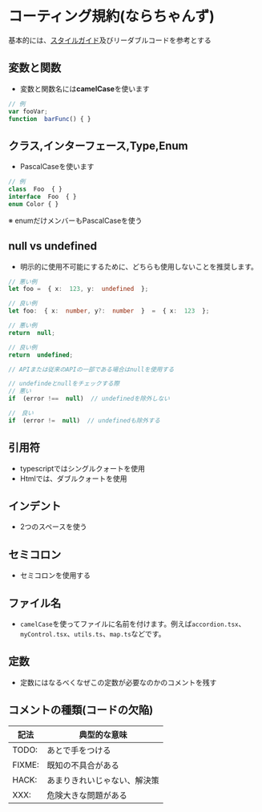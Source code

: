 # コーティング規約(ならちゃんず)
基本的には、[スタイルガイド](https://typescript-jp.gitbook.io/deep-dive/styleguide)及びリーダブルコードを参考とする

## 変数と関数
* 変数と関数名には**camelCase**を使います
```typescript
// 例
var fooVar;
function  barFunc() { }
```

## クラス,インターフェース,Type,Enum
* PascalCaseを使います
```typescript
// 例
class  Foo  { }
interface  Foo  { }
enum Color { }
```
※ enumだけメンバーもPascalCaseを使う

## null vs undefined
* 明示的に使用不可能にするために、どちらも使用しないことを推奨します。

```typescript
// 悪い例
let foo =  { x:  123, y:  undefined  };

// 良い例
let foo:  { x:  number, y?:  number  }  =  { x:  123  };

// 悪い例
return  null;

// 良い例
return  undefined;

// APIまたは従来のAPIの一部である場合はnullを使用する

// undefindeとnullをチェックする際
// 悪い
if  (error !==  null)  // undefinedを除外しない

//　良い
if  (error !=  null)  // undefinedも除外する
```

## 引用符
* typescriptではシングルクォートを使用
* Htmlでは、ダブルクォートを使用

## インデント
* 2つのスペースを使う

## セミコロン
* セミコロンを使用する

## ファイル名
* `camelCase`を使ってファイルに名前を付けます。例えば`accordion.tsx`、`myControl.tsx`、`utils.ts`、`map.ts`などです。

## 定数
* 定数にはなるべくなぜこの定数が必要なのかのコメントを残す

## コメントの種類(コードの欠陥)
|記法|典型的な意味|
|------|--------|
|TODO:|あとで手をつける|
|FIXME:|既知の不具合がある|
|HACK:|あまりきれいじゃない、解決策|
|XXX:|危険大きな問題がある|